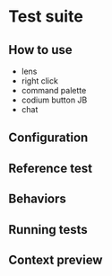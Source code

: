 # Test suite

## How to use
- lens
- right click
- command palette
- codium button JB
- chat
## Configuration
## Reference test
## Behaviors
## Running tests
## Context preview